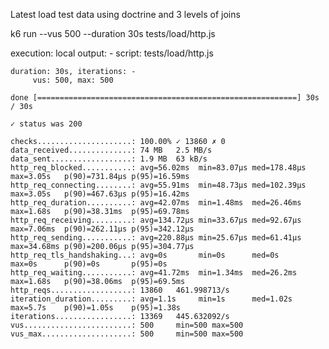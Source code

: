 Latest load test data using doctrine and 3 levels of joins 

k6 run --vus 500 --duration 30s tests/load/http.js


  execution: local
     output: -
     script: tests/load/http.js

    duration: 30s, iterations: -
         vus: 500, max: 500

    done [==========================================================] 30s / 30s

    ✓ status was 200

    checks.....................: 100.00% ✓ 13860 ✗ 0    
    data_received..............: 74 MB   2.5 MB/s
    data_sent..................: 1.9 MB  63 kB/s
    http_req_blocked...........: avg=56.02ms  min=83.07µs med=178.48µs max=3.05s   p(90)=731.84µs p(95)=16.59ms 
    http_req_connecting........: avg=55.91ms  min=48.73µs med=102.39µs max=3.05s   p(90)=467.63µs p(95)=16.42ms 
    http_req_duration..........: avg=42.07ms  min=1.48ms  med=26.46ms  max=1.68s   p(90)=38.31ms  p(95)=69.78ms 
    http_req_receiving.........: avg=134.72µs min=33.67µs med=92.67µs  max=7.06ms  p(90)=262.11µs p(95)=342.12µs
    http_req_sending...........: avg=220.88µs min=25.67µs med=61.41µs  max=34.68ms p(90)=200.06µs p(95)=304.77µs
    http_req_tls_handshaking...: avg=0s       min=0s      med=0s       max=0s      p(90)=0s       p(95)=0s      
    http_req_waiting...........: avg=41.72ms  min=1.34ms  med=26.2ms   max=1.68s   p(90)=38.06ms  p(95)=69.5ms  
    http_reqs..................: 13860   461.998713/s
    iteration_duration.........: avg=1.1s     min=1s      med=1.02s    max=5.7s    p(90)=1.05s    p(95)=1.38s   
    iterations.................: 13369   445.632092/s
    vus........................: 500     min=500 max=500
    vus_max....................: 500     min=500 max=500
